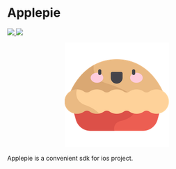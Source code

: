 # Applepie

<p align="left">
<a href="https://travis-ci.org/cdtschange/ios-applepie">
  <img src="https://travis-ci.org/cdtschange/ios-applepie.svg?branch=master" />
</a>
<a href="https://codecov.io/gh/cdtschange/ios-applepie">
  <img src="https://codecov.io/gh/cdtschange/ios-applepie/branch/master/graph/badge.svg" />
</a>
</p>
<p align="center">
<img src="/images/logo.png" alt="Applepie" title="Applepie" width="240"/>
</p>
</p>

Applepie is a convenient sdk for ios project.
